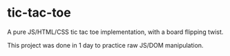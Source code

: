 # tic-tac-toe
A pure JS/HTML/CSS tic tac toe implementation, with a board flipping twist.

This project was done in 1 day to practice raw JS/DOM manipulation.

